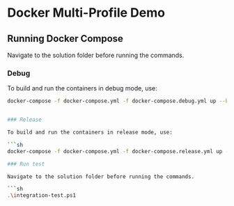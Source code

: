 # Docker Multi-Profile Demo

## Running Docker Compose

Navigate to the solution folder before running the commands.

### Debug

To build and run the containers in debug mode, use:

```sh
docker-compose -f docker-compose.yml -f docker-compose.debug.yml up --build


### Release

To build and run the containers in release mode, use:

```sh
docker-compose -f docker-compose.yml -f docker-compose.release.yml up --build

### Run test

Navigate to the solution folder before running the commands.

```sh
.\integration-test.ps1
